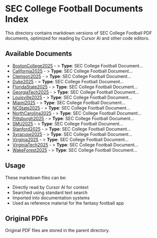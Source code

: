 # SEC College Football Documents Index

This directory contains markdown versions of SEC College Football PDF documents, 
optimized for reading by Cursor AI and other code editors.

## Available Documents

- [BostonCollege2025](./BostonCollege2025.md) - > **Type**: SEC College Football Document...
- [California2025](./California2025.md) - > **Type**: SEC College Football Document...
- [Clemson2025](./Clemson2025.md) - > **Type**: SEC College Football Document...
- [Duke2025](./Duke2025.md) - > **Type**: SEC College Football Document...
- [FloridaState2025](./FloridaState2025.md) - > **Type**: SEC College Football Document...
- [GeorgiaTech2025](./GeorgiaTech2025.md) - > **Type**: SEC College Football Document...
- [Louisville2025](./Louisville2025.md) - > **Type**: SEC College Football Document...
- [Miami2025](./Miami2025.md) - > **Type**: SEC College Football Document...
- [NCState2025](./NCState2025.md) - > **Type**: SEC College Football Document...
- [NorthCarolina2025](./NorthCarolina2025.md) - > **Type**: SEC College Football Document...
- [Pittsburgh2025](./Pittsburgh2025.md) - > **Type**: SEC College Football Document...
- [SMU2025](./SMU2025.md) - > **Type**: SEC College Football Document...
- [Stanford2025](./Stanford2025.md) - > **Type**: SEC College Football Document...
- [Syracuse2025](./Syracuse2025.md) - > **Type**: SEC College Football Document...
- [Virginia2025](./Virginia2025.md) - > **Type**: SEC College Football Document...
- [VirginiaTech2025](./VirginiaTech2025.md) - > **Type**: SEC College Football Document...
- [WakeForest2025](./WakeForest2025.md) - > **Type**: SEC College Football Document...


## Usage

These markdown files can be:
- Directly read by Cursor AI for context
- Searched using standard text search
- Imported into documentation systems
- Used as reference material for the fantasy football app

## Original PDFs

Original PDF files are stored in the parent directory.
